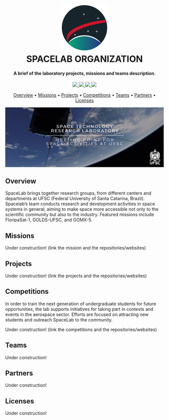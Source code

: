

<h1 align="center">
  	<br>
  	<a href="spacelab.ufsc.br"><img src="https://github.com/spacelab-ufsc/spacelab/blob/master/figures/spacelab_icon.png" alt="SPACELAB" width="30%"></a>
  	<br>
  	SPACELAB ORGANIZATION
  	<br>
</h1>

<h4 align="center">A brief of the laboratory projects, missions and teams description.</h4>

<p align="center">
    <a href="https://spacelab.ufsc.br/en/team/">
		<img src="https://img.shields.io/badge/active%20members-20-lightgreen?style=for-the-badge">
	</a>
    <a href="https://spacelab.ufsc.br/en/team/">
		<img src="https://img.shields.io/badge/former%20members-30-blue?style=for-the-badge">
	</a>
	<a href="http://ufsc.br">
		<img src="https://img.shields.io/badge/sourced%20by-UFSC-red?style=for-the-badge">
	</a>
	<a href="https://spacelab.ufsc.br">
		<img src="https://img.shields.io/badge/for%20more-here-lightgray?style=for-the-badge">
	</a>
</p>

<p align="center">
  	<a href="#overview">Overview</a> •
  	<a href="#missions">Missions</a> •
  	<a href="#projects">Projects</a> •
  	<a href="#competitions">Competitions</a> •
  	<a href="#teams">Teams</a> •
  	<a href="#partners">Partners</a> •
  	<a href="#licenses">Licenses</a>
</p>

![banner](https://github.com/spacelab-ufsc/spacelab/blob/master/figures/banner.jpg)

## Overview

SpaceLab brings together research groups, from different centers and departments at UFSC (Federal University of Santa Catarina, Brazil). Spacelab’s team conducts research and development activities in space systems in general, aiming to make space more accessible not only to the scientific community but also to the industry. Featured missions include FloripaSat-1, GOLDS-UFSC, and GOMX-5.

## Missions

Under construction!
(link the mission and the repositories/websites)

## Projects

Under construction!
(link the projects and the repositories/websites)

## Competitions

In order to train the next generation of undergraduate students for future opportunities, the lab supports initiatives for taking part in contests and events in the aerospace sector. Efforts are focused on attracting new students and outreach SpaceLab to the community.

Under construction!
(link the competitions and the repositories/websites)

## Teams

Under construction!

## Partners

Under construction!

## Licenses

Under construction!
